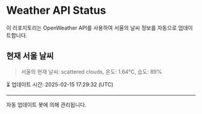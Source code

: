 
# Weather API Status

이 리포지토리는 OpenWeather API를 사용하여 서울의 날씨 정보를 자동으로 업데이트합니다.

## 현재 서울 날씨
> 서울의 현재 날씨: scattered clouds, 온도: 1.64°C, 습도: 89%

⏳ 업데이트 시간: 2025-02-15 17:29:32 (UTC)

---
자동 업데이트 봇에 의해 관리됩니다.
